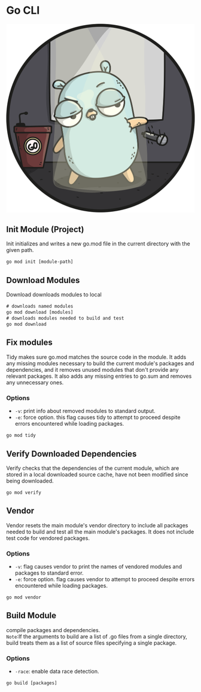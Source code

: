 # Go CLI
<p align="center">
    <img src="../assets/go-logo.png" width="512" />
</p>

## Init Module (Project)
Init initializes and writes a new go.mod file in the current directory with the given path.
```shell
go mod init [module-path]
```

## Download Modules
Download downloads modules to local
```shell
# downloads named modules
go mod download [modules]
# downloads modules needed to build and test
go mod download
```

## Fix modules
Tidy makes sure go.mod matches the source code in the module.
It adds any missing modules necessary to build the current module's
packages and dependencies, and it removes unused modules that
don't provide any relevant packages. It also adds any missing entries
to go.sum and removes any unnecessary ones.
### Options
- `-v`: print info about removed modules to standard output.
- `-e`: force option. this flag causes tidy to attempt to proceed despite errors encountered while loading packages.
```shell
go mod tidy
```

## Verify Downloaded Dependencies
Verify checks that the dependencies of the current module,
which are stored in a local downloaded source cache, have not been
modified since being downloaded.
```shell
go mod verify
```

## Vendor
Vendor resets the main module's vendor directory to include all packages
needed to build and test all the main module's packages.
It does not include test code for vendored packages.
### Options
- `-v`: flag causes vendor to print the names of vendored modules and packages to standard error.
- `-e`: force option. flag causes vendor to attempt to proceed despite errors encountered while loading packages.
```shell
go mod vendor
```

## Build Module
compile packages and dependencies.  
`Note`:If the arguments to build are a list of .go files from a single directory,
build treats them as a list of source files specifying a single package.
### Options
- `-race`: enable data race detection.
```shell
go build [packages]
```